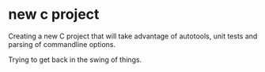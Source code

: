 # new c project

Creating a new C project that will take advantage of autotools, unit tests and
parsing of commandline options.

Trying to get back in the swing of things.

